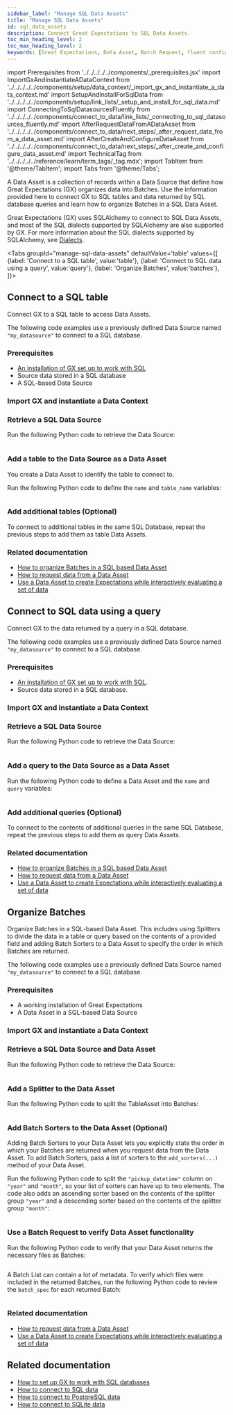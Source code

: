 ```yaml
---
sidebar_label: "Manage SQL Data Assets"
title: "Manage SQL Data Assets"
id: sql_data_assets
description: Connect Great Expectations to SQL Data Assets.
toc_min_heading_level: 2
toc_max_heading_level: 2
keywords: [Great Expectations, Data Asset, Batch Request, fluent configuration method, SQL]
---
```


import Prerequisites from '../../../../../components/_prerequisites.jsx'
import ImportGxAndInstantiateADataContext from '../../../../../components/setup/data_context/_import_gx_and_instantiate_a_data_context.md'
import SetupAndInstallForSqlData from '../../../../../components/setup/link_lists/_setup_and_install_for_sql_data.md'
import ConnectingToSqlDatasourcesFluently from '../../../../../components/connect_to_data/link_lists/_connecting_to_sql_datasources_fluently.md'
import AfterRequestDataFromADataAsset from '../../../../../components/connect_to_data/next_steps/_after_request_data_from_a_data_asset.md'
import AfterCreateAndConfigureDataAsset from '../../../../../components/connect_to_data/next_steps/_after_create_and_configure_data_asset.md'
import TechnicalTag from '../../../../../reference/learn/term_tags/_tag.mdx';
import TabItem from '@theme/TabItem';
import Tabs from '@theme/Tabs';


A Data Asset is a collection of records within a Data Source that define how Great Expectations (GX) organizes data into Batches. Use the information provided here to connect GX to SQL tables and data returned by SQL database queries and learn how to organize Batches in a SQL Data Asset.

 Great Expectations (GX) uses SQLAlchemy to connect to SQL Data Assets, and most of the SQL dialects supported by SQLAlchemy are also supported by GX. For more information about the SQL dialects supported by SQLAlchemy, see [Dialects](https://docs.sqlalchemy.org/en/20/dialects/index.html).



<Tabs
  groupId="manage-sql-data-assets"
  defaultValue='table'
  values={[
  {label: 'Connect to a SQL table', value:'table'},
  {label: 'Connect to SQL data using a query', value:'query'},
  {label: 'Organize Batches', value:'batches'},
  ]}>
<TabItem value="table">

## Connect to a SQL table

Connect GX to a SQL table to access Data Assets.

The following code examples use a previously defined Data Source named `"my_datasource"` to connect to a SQL database.

### Prerequisites

<Prerequisites requirePython = {false} requireInstallation = {false} requireDataContext = {false} requireSourceData = {null} requireDatasource = {false} requireExpectationSuite = {false}>

- [An installation of GX set up to work with SQL](/oss/guides/setup/installation/install_gx.md)
- Source data stored in a SQL database
- A SQL-based Data Source

</Prerequisites>

### Import GX and instantiate a Data Context

<ImportGxAndInstantiateADataContext />

### Retrieve a SQL Data Source

Run the following Python code to retrieve the Data Source:

```python name="version-0.18 docs/docusaurus/docs/snippets/how_to_connect_to_a_sql_table.py datasource"
```

### Add a table to the Data Source as a Data Asset

You create a Data Asset to identify the table to connect to. 

Run the following Python code to define the `name` and `table_name` variables:

```python name="version-0.18 docs/docusaurus/docs/snippets/how_to_connect_to_a_sql_table.py create_datasource"
```

### Add additional tables (Optional)

To connect to additional tables in the same SQL Database, repeat the previous steps to add them as table Data Assets.

### Related documentation

- [How to organize Batches in a SQL based Data Asset](/oss/guides/connecting_to_your_data/fluent/data_assets/how_to_organize_batches_in_a_sql_based_data_asset.md)
- [How to request data from a Data Asset](/oss/guides/connecting_to_your_data/fluent/batch_requests/how_to_request_data_from_a_data_asset.md)
- [Use a Data Asset to create Expectations while interactively evaluating a set of data](/oss/guides/expectations/how_to_create_and_edit_expectations_with_instant_feedback_from_a_sample_batch_of_data.md)

</TabItem>
<TabItem value="query">

## Connect to SQL data using a query

Connect GX to the data returned by a query in a SQL database.

The following code examples use a previously defined Data Source named `"my_datasource"` to connect to a SQL database.

### Prerequisites

<Prerequisites requirePython = {false} requireInstallation = {false} requireDataContext = {false} requireSourceData = {null} requireDatasource = {false} requireExpectationSuite = {false}>

- [An installation of GX set up to work with SQL](/oss/guides/setup/installation/install_gx.md).
- Source data stored in a SQL database.

</Prerequisites> 

### Import GX and instantiate a Data Context

<ImportGxAndInstantiateADataContext />

### Retrieve a SQL Data Source

Run the following Python code to retrieve the Data Source:

```python name="version-0.18 docs/docusaurus/docs/oss/guides/connecting_to_your_data/fluent/database/how_to_connect_to_sql_data_using_a_query.py datasource"
```

### Add a query to the Data Source as a Data Asset

Run the following Python code to define a Data Asset and the `name` and `query` variables:

```python name="version-0.18 docs/docusaurus/docs/oss/guides/connecting_to_your_data/fluent/database/how_to_connect_to_sql_data_using_a_query.py add_query_asset"
```

### Add additional queries (Optional)

To connect to the contents of additional queries in the same SQL Database, repeat the previous steps to add them as query Data Assets.

### Related documentation

- [How to organize Batches in a SQL based Data Asset](/oss/guides/connecting_to_your_data/fluent/data_assets/how_to_organize_batches_in_a_sql_based_data_asset.md)
- [How to request data from a Data Asset](/oss/guides/connecting_to_your_data/fluent/batch_requests/how_to_request_data_from_a_data_asset.md)
- [Use a Data Asset to create Expectations while interactively evaluating a set of data](/oss/guides/expectations/how_to_create_and_edit_expectations_with_instant_feedback_from_a_sample_batch_of_data.md)

</TabItem>
<TabItem value="batches">

## Organize Batches

Organize Batches in a SQL-based Data Asset. This includes using Splitters to divide the data in a table or query based on the contents of a provided field and adding Batch Sorters to a Data Asset to specify the order in which Batches are returned.

The following code examples use a previously defined Data Source named `"my_datasource"` to connect to a SQL database.

### Prerequisites

<Prerequisites>

- A working installation of Great Expectations
- A Data Asset in a SQL-based Data Source

</Prerequisites>


### Import GX and instantiate a Data Context

<ImportGxAndInstantiateADataContext />

### Retrieve a SQL Data Source and Data Asset

Run the following Python code to retrieve the Data Source:

```python name="version-0.18 docs/docusaurus/docs/snippets/organize_batches_in_sqlite_datasource.py my_datasource"
```

### Add a Splitter to the Data Asset

Run the following Python code to split the TableAsset into Batches:

```python name="version-0.18 docs/docusaurus/docs/snippets/organize_batches_in_sqlite_datasource.py add_splitter_year_and_month"
```

### Add Batch Sorters to the Data Asset (Optional) 

Adding Batch Sorters to your Data Asset lets you explicitly state the order in which your Batches are returned when you request data from the Data Asset. To add Batch Sorters, pass a list of sorters to the `add_sorters(...)` method of your Data Asset.

Run the following Python code to split the `"pickup_datetime"` column on `"year"` and `"month"`, so your list of sorters can have up to two elements. The code also adds an ascending sorter based on the contents of the splitter group `"year"` and a descending sorter based on the contents of the splitter group `"month"`:

```python name="version-0.18 docs/docusaurus/docs/snippets/organize_batches_in_sqlite_datasource.py add_sorters"
```

### Use a Batch Request to verify Data Asset functionality

Run the following Python code to verify that your Data Asset returns the necessary files as Batches:

```python name="version-0.18 docs/docusaurus/docs/snippets/organize_batches_in_sqlite_datasource.py my_batch_list"
```

A Batch List can contain a lot of metadata. To verify which files were included in the returned Batches, run the following Python code to review the `batch_spec` for each returned Batch:

```python name="version-0.18 docs/docusaurus/docs/snippets/organize_batches_in_sqlite_datasource.py print_batch_spec"
```

### Related documentation

- [How to request data from a Data Asset](/oss/guides/connecting_to_your_data/fluent/batch_requests/how_to_request_data_from_a_data_asset.md)
- [Use a Data Asset to create Expectations while interactively evaluating a set of data](/oss/guides/expectations/how_to_create_and_edit_expectations_with_instant_feedback_from_a_sample_batch_of_data.md)

</TabItem>
</Tabs>

## Related documentation

- [How to set up GX to work with SQL databases](/oss/guides/setup/optional_dependencies/sql_databases/how_to_setup_gx_to_work_with_sql_databases.md)
- [How to connect to SQL data](/oss/guides/connecting_to_your_data/fluent/database/connect_sql_source_data.md)
- [How to connect to PostgreSQL data](/oss/guides/connecting_to_your_data/fluent/database/connect_sql_source_data.md)
- [How to connect to SQLite data](/oss/guides/connecting_to_your_data/fluent/database/connect_sql_source_data.md)

